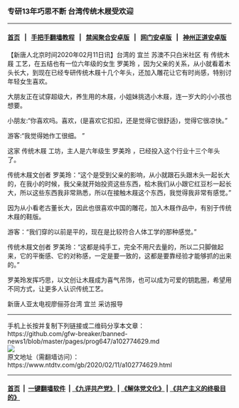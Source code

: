 ### 专研13年巧思不断 台湾传统木屐受欢迎
------------------------

#### [首页](https://github.com/gfw-breaker/banned-news1/blob/master/README.md) &nbsp;&nbsp;|&nbsp;&nbsp; [手把手翻墙教程](https://github.com/gfw-breaker/guides/wiki) &nbsp;&nbsp;|&nbsp;&nbsp; [禁闻聚合安卓版](https://github.com/gfw-breaker/bn-android) &nbsp;&nbsp;|&nbsp;&nbsp; [网门安卓版](https://github.com/oGate2/oGate) &nbsp;&nbsp;|&nbsp;&nbsp; [神州正道安卓版](https://github.com/SzzdOgate/update) 



<div><div class="post_content" itemprop="articleBody">
 <p>
  【新唐人北京时间2020年02月11日讯】台湾的
  <ok href="https://www.ntdtv.com/gb/宜兰.htm">
   宜兰
  </ok>
  苏澳不只白米社区 有
  <ok href="https://www.ntdtv.com/gb/传统木屐.htm">
   传统木屐
  </ok>
  工艺，在五结也有一位六年级的女生
  <ok href="https://www.ntdtv.com/gb/罗美玲.htm">
   罗美玲
  </ok>
  ，因为父亲的关系，从小就看着木头长大，到现在已经专研传统木屐十几个年头，还加入雕花让它有时尚感，特别讨年轻女生喜欢。
 </p>
 <p>
  大朋友正在试穿超级大，养生用的木屐，小姐妹挑选小木屐，连一岁大的小小孩也想要。
 </p>
 <p>
  小朋友:“你喜欢吗。喜欢，(是喜欢它扣扣，还是觉得它很舒适)，觉得它很凉快。”
 </p>
 <p>
  游客:“我觉得她作工很细。 ”
 </p>
 <p>
  这家
  <ok href="https://www.ntdtv.com/gb/传统木屐.htm">
   传统木屐
  </ok>
  工坊，主人是六年级生
  <ok href="https://www.ntdtv.com/gb/罗美玲.htm">
   罗美玲
  </ok>
  ，已经投入这个行业十三个年头了。
 </p>
 <p>
  传统木屐文创者 罗美玲：“这个是受到父亲的影响，从小就跟石头跟木头一起长大的，在我小的时候，我父亲就开始投资这些东西，桧木我们从小跟它红豆杉一起长大，所以这些东西我非常熟悉，所以在接触木屐这个东西，我觉得我非常有感觉。”
 </p>
 <p>
  因为从小看老古董长大，因此也很喜欢中国的雕花，加入木屐作品中，有别于传统木屐的鞋版。
 </p>
 <p>
  游客：“我们穿的以前是平的，现在是比较符合人体工学的那种感觉。”
 </p>
 <p>
  传统木屐文创者 罗美玲：“这都是纯手工，完全不用尺去量的，所以二只脚做起来，它的平衡感、它的对称感，一定是要一致的，这都是要靠经验才能够抓的出来的。”
 </p>
 <p>
  罗美玲发挥巧思，以文创让木屐成为喜气吊饰，也可以成为可爱的钥匙圈，希望用不同方式，让更多人认识传统工艺。
 </p>
 <p>
  新唐人亚太电视廖俪芬台湾
  <ok href="https://www.ntdtv.com/gb/宜兰.htm">
   宜兰
  </ok>
  采访报导
 </p>
 <div class="single_ad">
 </div>
</div>
</div>
<hr/>
手机上长按并复制下列链接或二维码分享本文章：<br/>
https://github.com/gfw-breaker/banned-news1/blob/master/pages/prog647/a102774629.md <br/>
<a href='https://github.com/gfw-breaker/banned-news1/blob/master/pages/prog647/a102774629.md'><img src='https://github.com/gfw-breaker/banned-news1/blob/master/pages/prog647/a102774629.md.png'/></a> <br/>
原文地址（需翻墙访问）：https://www.ntdtv.com/gb/2020/02/11/a102774629.html


------------------------
#### [首页](https://github.com/gfw-breaker/banned-news1/blob/master/README.md) &nbsp;|&nbsp; [一键翻墙软件](https://github.com/gfw-breaker/nogfw/blob/master/README.md) &nbsp;| [《九评共产党》](https://github.com/gfw-breaker/9ping.md/blob/master/README.md#九评之一评共产党是什么) | [《解体党文化》](https://github.com/gfw-breaker/jtdwh.md/blob/master/README.md) | [《共产主义的终极目的》](https://github.com/gfw-breaker/gczydzjmd.md/blob/master/README.md)


<img src='http://gfw-breaker.win/banned-news/pages/prog647/a102774629.md' width='0px' height='0px'/>